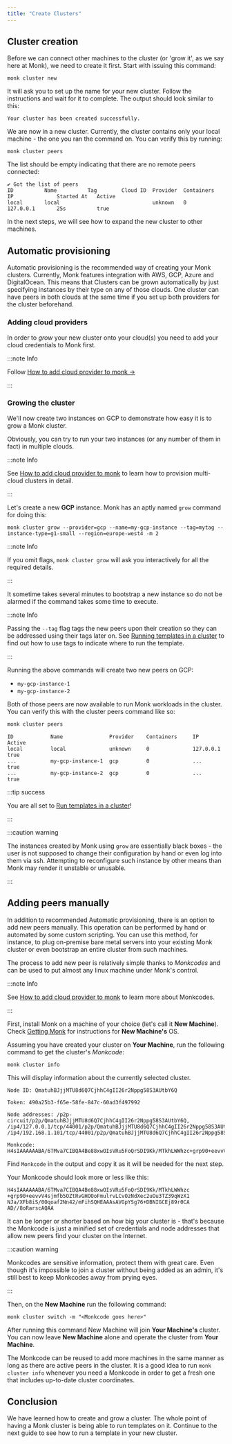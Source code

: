 ```yaml
---
title: "Create Clusters"
---
```


## Cluster creation

Before we can connect other machines to the cluster (or 'grow it', as we say here at Monk), we need to create it first. Start with issuing this command:

    monk cluster new

It will ask you to set up the name for your new cluster. Follow the instructions and wait for it to complete. The output should look similar to this:

    Your cluster has been created successfully.

We are now in a new cluster. Currently, the cluster contains only your local machine - the one you ran the command on. You can verify this by running:

    monk cluster peers

The list should be empty indicating that there are no remote peers connected:

    ✔ Got the list of peers
    ID          Name          Tag        Cloud ID  Provider  Containers  IP              Started At   Active
    local       local                              unknown   0           127.0.0.1       25s          true

In the next steps, we will see how to expand the new cluster to other machines.

## Automatic provisioning

Automatic provisioning is the recommended way of creating your Monk clusters. Currently, Monk features integration with AWS, GCP, Azure and DigitalOcean. This means that Clusters can be grown automatically by just specifying instances by their type on any of those clouds. One cluster can have peers in both clouds at the same time if you set up both providers for the cluster beforehand.

### Adding cloud providers

In order to _grow_ your new cluster onto your cloud(s) you need to add your cloud credentials to Monk first.

:::note Info

Follow [How to add cloud provider to monk &#8594;
](../cloud-provider)

:::

### Growing the cluster

We'll now create two instances on GCP to demonstrate how easy it is to grow a Monk cluster.

Obviously, you can try to run your two instances (or any number of them in fact) in multiple clouds.

:::note Info

See [How to add cloud provider to monk](../multi-cloud) to learn how to provision multi-cloud clusters in detail.

:::

Let's create a new **GCP** instance. Monk has an aptly named `grow` command for doing this:

    monk cluster grow --provider=gcp --name=my-gcp-instance --tag=mytag --instance-type=g1-small --region=europe-west4 -m 2

:::note Info

If you omit flags, `monk cluster grow` will ask you interactively for all the required details.

:::

It sometime takes several minutes to bootstrap a new instance so do not be alarmed if the command takes some time to execute.

:::note Info

Passing the `--tag` flag tags the new peers upon their creation so they can be addressed using their tags later on. See [Running templates in a cluster](running-templates-cluster) to find out how to use tags to indicate where to run the template.

:::

Running the above commands will create two new peers on GCP:

-   `my-gcp-instance-1`
-   `my-gcp-instance-2`

Both of those peers are now available to run Monk workloads in the cluster. You can verify this with the cluster peers command like so:

```bash
monk cluster peers
```

    ID            Name               Provider    Containers     IP            Active
    local         local              unknown     0              127.0.0.1     true
    ...           my-gcp-instance-1  gcp         0              ...           true
    ...           my-gcp-instance-2  gcp         0              ...           true

:::tip success

You are all set to [Run templates in a cluster](running-templates-cluster)!

:::

:::caution warning

The instances created by Monk using `grow` are essentially black boxes - the user is not supposed to change their configuration by hand or even log into them via ssh. Attempting to reconfigure such instance by other means than Monk may render it unstable or unusable.

:::

## Adding peers manually

In addition to recommended Automatic provisioning, there is an option to add new peers manually. This operation can be performed by hand or automated by some custom scripting. You can use this method, for instance, to plug on-premise bare metal servers into your existing Monk cluster or even bootstrap an entire cluster from such machines.

The process to add new peer is relatively simple thanks to _Monkcodes_ and can be used to put almost any linux machine under Monk's control.

:::note Info

See [How to add cloud provider to monk](./cluster-switch-1#monkcodes) to learn more about Monkcodes.

:::

First, install Monk on a machine of your choice (let's call it **New Machine**). Check [Getting Monk](get-monk.md) for instructions for **New Machine's** OS.

Assuming you have created your cluster on **Your Machine**, run the following command to get the cluster's _Monkcode_:

    monk cluster info

This will display information about the currently selected cluster.

    Node ID: QmatuhBJjjMTU8d6Q7CjhhC4gII26r2Nppg58S3AUtbY6Q

    Token: 490a25b3-f65e-58fe-847c-60ad3f497992

    Node addresses: /p2p-circuit/p2p/QmatuhBJjjMTU8d6Q7CjhhC4gII26r2Nppg58S3AUtbY6Q, /ip4/127.0.0.1/tcp/44001/p2p/QmatuhBJjjMTU8d6Q7CjhhC4gII26r2Nppg58S3AUtbY6Q, /ip4/192.168.1.101/tcp/44001/p2p/QmatuhBJjjMTU8d6Q7CjhhC4gII26r2Nppg58S3AUtbY6Q

    Monkcode: H4sIAAAAAABA/6TMva7CIBQA4Be88xwOIsVRu5FoQrSDI9Kk/MTkhLWWhzc+grp90+eevvV4sjmfb5OZtRvGHOOoFmulrvLCvOzNdXec2uOu3TZ39qWzX1NJa/XFb8iS/0Oqoaf2Nn42/mFihSQHEAAAsAVGpYSg76+DBNIGCEj89r0CAAD//8oRarscAQAA

Find `Monkcode` in the output and copy it as it will be needed for the next step.

Your Monkcode should look more or less like this:

    H4sIAAAAAABA/6TMva7CIBQA4Be88xwOIsVRu5FoQrSDI9Kk/MTkhLWWhzc
    +grp90+eevvV4sjmfb5OZtRvGHOOoFmulrvLCvOzNdXec2uOu3TZ39qWzX1
    NJa/XFb8iS/0Oqoaf2Nn42/mFihSQHEAAAsAVGpYSg76+DBNIGCEj89r0CA
    AD//8oRarscAQAA

It can be longer or shorter based on how big your cluster is - that's because the Monkcode is just a minified set of credentials and node addresses that allow new peers find your cluster on the Internet.

:::caution warning

Monkcodes are sensitive information, protect them with great care. Even though it's impossible to join a cluster without being added as an admin, it's still best to keep Monkcodes away from prying eyes.

:::

Then, on the **New Machine** run the following command:

    monk cluster switch -m "<Monkcode goes here>"

After running this command New Machine will join **Your Machine's** cluster. You can now leave **New Machine** alone and operate the cluster from **Your Machine**.

The Monkcode can be reused to add more machines in the same manner as long as there are active peers in the cluster. It is a good idea to run `monk cluster info` whenever you need a Monkcode in order to get a fresh one that includes up-to-date cluster coordinates.

## Conclusion

We have learned how to create and grow a cluster. The whole point of having a Monk cluster is being able to run templates on it. Continue to the next guide to see how to run a template in your new cluster.
